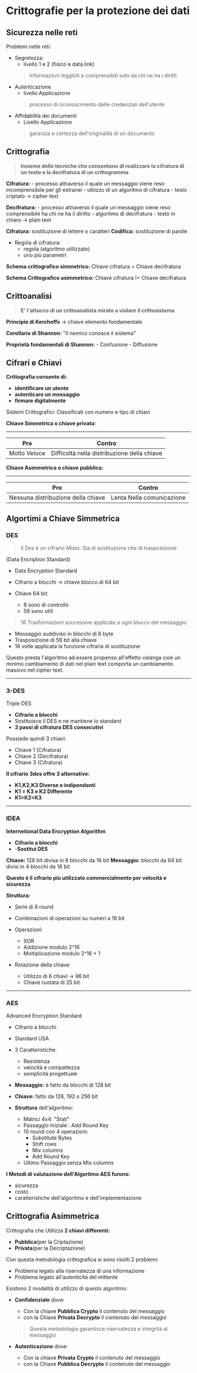 
# Crittografie per la protezione dei dati

## Sicurezza nelle reti

Problemi nelle reti:

- Segretezza:
	- livello 1 e 2 (fisico e data link)
	> Informazioni leggibili e comprensibili solo da chi ne ha i diritti
- Autenticazione
	- livello Applicazione
	> processo di riconoscimento delle credenziali dell'utente
- Affidabilità dei documenti
	- Livello Applicazione
	> garanzia e certezza dell'originalità di un documento

## Crittografia

> **Insieme delle tecniche che consentono di realizzare la cifratura di un testo e la decifratura di un crittogramma**

**Cifratura:** 
	- processo attraverso il quale un messaggio viene reso incomprensibile per gli estranei
	- utilizzo di un algoritmo di cifratura
	- testo criptato -> cipher text 
	
**Decifratura:**
	- processo attraverso il quale un messaggio viene reso comprensibile ha chi ne ha il diritto
	- algoritmo di decifratura
	- testo in chiaro -> plain text

**Cifratura:** sostituzione di lettere o caratteri
**Codifica:** sostituzione di parole

- Regola di cifratura:
	- regola (algoritmo utilizzato)
	- uno  più parametri

**Schema crittografico simmetrico:** Chiave cifratura = Chiave decifratura

**Schema Crittografico asimmetrico:** Chiave cifratura != Chiave decifratura

## Crittoanalisi

> **E' l'attacco di un crittoanalista mirato a violare il crittosistema**

**Principio di Kerchoffs** -> chiave elemento fondamentale

**Corollario di Shannon:** "Il nemico conosce il sistema"

**Proprietà fondamentali di Shannon:**
	- Confusione
	- Diffusione

## Cifrari e Chiavi

**Crittografia consente di:**
- **identificare un utente**
- **autenticare un messaggio**
- **firmare digitalmente**

Sistemi Crittografici: Classificati con numero e tipo di chiavi

**Chiave Simmetrica o chiave privata:**
- - - 
| Pro | Contro  |
|--|--|
|  Molto Veloce | Difficoltà nella distribuzione della chiave |

**Chiave Asimmetrica o chiave pubblica:**
- - - 
| Pro | Contro |
|--|--|
| Nessuna distribuzione della chiave |Lenta Nella comunicazione|

## Algortimi a Chiave Simmetrica

### DES
> Il Des è un cifrario Misto: 
> Sia di sostituzione che di trasposizione

(Data Encription Standard)
- Data Encryption Standard
- Cifrario a blocchi -> chiave blocco di 64 bit

- Chiave 64 bit:
	- 8 sono di controllo
	- 56 sono utili
> 16 Trasformazioni successive applicate a ogni blocco del messaggio

- Messaggio suddiviso in blocchi di 8 byte 
- Trasposizione di 56 bit alla chiave
- 16 volte applicata la funzione cifraria di sostituzione

Questo presta l'algoritmo ad essere propenso all'effetto valanga cioè un minimo cambiamento di dati nel plain text comporta un cambiamento massivo nel cipher text.
- - - 
### 3-DES
Triple DES

- **Cifrario a blocchi**
- Sostituisce il DES e ne mantiene lo standard
- **3 passi di cifratura DES consecutivi**

Possiede quindi 3 chiavi:
- Chiave 1 (Cifratura)
- Chiave 2 (Decifratura)
- Chiave 3 (Cifratura)

**Il cifrario 3des offre 3 alternative:**
- **K1,K2,K3 Diverse e indipendenti**
- **K1 = K3 e K2 Differente**
- **K1=K2=K3**
- - - 
### IDEA

 **Internetional Data Encryption Algorithm**
 - **Cifrario a blocchi**
 - -**Sostituì DES**

**Chiave:**  128 bit divisa in 8 blocchi da 16 bit
**Messaggio:** blocchi da 64 bit divisi in 4 blocchi da 16 bit

**Questo è il cifrario più utilizzato commercialmente per velocità e sicurezza**

**Struttura:**
 - Serie di 8 round
- Combinazioni di operazioni su numeri a 16 bit
- Operazioni:
	- XOR
	- Addizione modulo 2^16
	- Moltiplicazione modulo 2^16 + 1 

- Rotazione della chiave:
	- Utilizzo di 6 chiavi -> 96 bit
	- Chiave ruotata di 25 bit.
- - - 
### AES 

Advanced Encryption Standard
- Cifrario a blocchi
- Standard USA
- 3 Caratteristiche:
	- Resistenza
	- velocità e compattezza
	- semplicità progettuale
	
- **Messaggio:** è fatto da blocchi di 128 bit
- **Chiave:** fatto da 128, 192 o 256 bit

- **Struttura** dell'algoritmo:
	- Matrici 4x4: "Stati"
	- Passaggio Iniziale : Add Round Key
	- 10 round con 4 operazioni:
		- Substitute Bytes
		- Shift rows
		- Mix columns
		- Add Round Key
	- Ultimo Passaggio senza Mix columns

**I Metodi di valutazione dell'Algoritmo AES furono:**
- sicurezza 
- costo
- caratteristiche dell'algoritmo e dell'implementazione

## Crittografia Asimmetrica

Crittografia che Utilizza **2 chiavi differenti:**
- **Pubblica**(per la Criptazione)
- **Privata**(per la Decriptazione)

Con questa metodologia crittografica si sono risolti 2 problemi:
- Problema legato alla riservatezza di una informazione
- Problema legato all'autenticità del mittente

Esistono 2 modalità di utilizzo di questo algoritmo:
- **Confidenziale** dove:
	- Con la chiave **Pubblica Crypto** il contenuto del messaggio
	- con la Chiave **Privata Decrypto** il contenuto del messaggio
	> Questa metodologia garantisce riservatezza e integrità al messaggio

- **Autenticazione** dove:
	- Con la chiave **Privata Crypto** il contenuto del messaggio
	- con la Chiave **Pubblica Decrypto** il contenuto del messaggio
<!--stackedit_data:
eyJoaXN0b3J5IjpbNzg3NDk0MjQ3LC0yMDc1MzEwNjYyLDE0OT
MzOTgzOSwtMTM0NjA2NjczNSwtNTE4ODYxOTM1LDIxMzA0MDc1
NzQsLTE4NTYzNjUxNDRdfQ==
-->